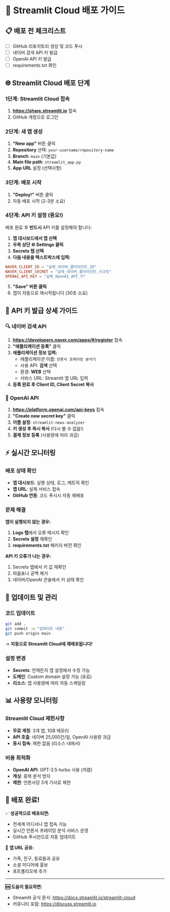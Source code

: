 # 🚀 Streamlit Cloud 배포 가이드

## 📋 배포 전 체크리스트

- [ ] GitHub 리포지토리 생성 및 코드 푸시
- [ ] 네이버 검색 API 키 발급
- [ ] OpenAI API 키 발급  
- [ ] requirements.txt 확인

## 🌐 Streamlit Cloud 배포 단계

### 1단계: Streamlit Cloud 접속
1. **https://share.streamlit.io** 접속
2. GitHub 계정으로 로그인

### 2단계: 새 앱 생성
1. **"New app"** 버튼 클릭
2. **Repository** 선택: `your-username/repository-name`
3. **Branch**: `main` (기본값)
4. **Main file path**: `streamlit_app.py`
5. **App URL** 설정 (선택사항)

### 3단계: 배포 시작
1. **"Deploy!"** 버튼 클릭
2. 자동 배포 시작 (2-3분 소요)

### 4단계: API 키 설정 (중요!)
배포 완료 후 **반드시** API 키를 설정해야 합니다:

1. **앱 대시보드에서 앱 선택**
2. **우측 상단 ⚙️ Settings 클릭**
3. **Secrets 탭 선택**
4. **다음 내용을 텍스트박스에 입력:**

```toml
NAVER_CLIENT_ID = "실제_네이버_클라이언트_ID"
NAVER_CLIENT_SECRET = "실제_네이버_클라이언트_시크릿"
OPENAI_API_KEY = "실제_OpenAI_API_키"
```

5. **"Save" 버튼 클릭**
6. 앱이 자동으로 재시작됩니다 (30초 소요)

## 🔑 API 키 발급 상세 가이드

### 🔍 네이버 검색 API 
1. **https://developers.naver.com/apps/#/register** 접속
2. **"애플리케이션 등록"** 클릭
3. **애플리케이션 정보 입력:**
   - 애플리케이션 이름: `언론사 프레이밍 분석기`
   - 사용 API: **검색** 선택
   - 환경: **WEB** 선택
   - 서비스 URL: Streamlit 앱 URL 입력
4. **등록 완료 후 Client ID, Client Secret 복사**

### 🤖 OpenAI API
1. **https://platform.openai.com/api-keys** 접속
2. **"Create new secret key"** 클릭
3. **이름 설정**: `streamlit-news-analyzer`
4. **키 생성 후 즉시 복사** (다시 볼 수 없음!)
5. **결제 정보 등록** (사용량에 따라 과금)

## ⚡ 실시간 모니터링

### 배포 상태 확인
- **앱 대시보드**: 실행 상태, 로그, 메트릭 확인
- **앱 URL**: 실제 서비스 접속
- **GitHub 연동**: 코드 푸시시 자동 재배포

### 문제 해결
**앱이 실행되지 않는 경우:**
1. **Logs 탭**에서 오류 메시지 확인
2. **Secrets 설정** 재확인
3. **requirements.txt** 패키지 버전 확인

**API 키 오류가 나는 경우:**
1. Secrets 탭에서 키 값 재확인
2. 따옴표나 공백 제거
3. 네이버/OpenAI 콘솔에서 키 상태 확인

## 🔄 업데이트 및 관리

### 코드 업데이트
```bash
git add .
git commit -m "업데이트 내용"
git push origin main
```
→ **자동으로 Streamlit Cloud에 재배포됩니다!**

### 설정 변경
- **Secrets**: 언제든지 앱 설정에서 수정 가능
- **도메인**: Custom domain 설정 가능 (유료)
- **리소스**: 앱 사용량에 따라 자동 스케일링

## 📊 사용량 모니터링

### Streamlit Cloud 제한사항
- **무료 계정**: 3개 앱, 1GB 메모리
- **API 호출**: 네이버 25,000건/일, OpenAI 사용량 과금
- **동시 접속**: 제한 없음 (리소스 내에서)

### 비용 최적화
- **OpenAI API**: GPT-3.5-turbo 사용 (저렴)
- **캐싱**: 중복 분석 방지
- **제한**: 언론사당 3개 기사로 제한

## 🎉 배포 완료!

✅ **성공적으로 배포되면:**
- 전세계 어디서나 앱 접속 가능
- 실시간 언론사 프레이밍 분석 서비스 운영
- GitHub 푸시만으로 자동 업데이트

🔗 **앱 URL 공유:**
- 가족, 친구, 동료들과 공유
- 소셜 미디어에 홍보
- 포트폴리오에 추가

---

**🆘 도움이 필요하면:**
- Streamlit 공식 문서: https://docs.streamlit.io/streamlit-cloud
- 커뮤니티 포럼: https://discuss.streamlit.io 